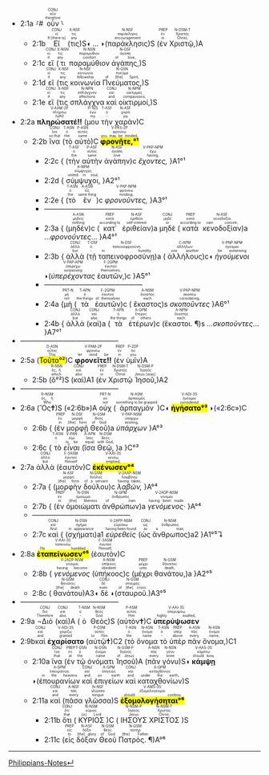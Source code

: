 - <rt>2:1a</rt> ⸉# <RUBY><ruby><ruby>οὖν<rt>therefore</rt></ruby><rt>οὖν</rt></ruby><rt>CONJ</rt></RUBY>⸊
	- <rt>2:1b</rt> <RUBY><ruby><ruby>Εἴ<rt>If [there is]</rt></ruby><rt>εἰ</rt></ruby><rt>CONJ</rt></RUBY> (<RUBY><ruby><ruby>τις<rt>any</rt></ruby><rt>τις</rt></ruby><rt>X-NSF</rt></RUBY>)S◖ ... ◗(<RUBY><ruby><ruby>παράκλησις<rt>encouragement</rt></ruby><rt>παράκλησις</rt></ruby><rt>N-NSF</rt></RUBY>)S (<RUBY><ruby><ruby>ἐν<rt>in</rt></ruby><rt>ἐν</rt></ruby><rt>PREP</rt></RUBY> <RUBY><ruby><ruby>Χριστῷ,<rt>Christ,</rt></ruby><rt>Χριστός</rt></ruby><rt>N-DSM-T</rt></RUBY>)A 
	- <rt>2:1c</rt> <RUBY><ruby><ruby>εἴ<rt>if</rt></ruby><rt>εἰ</rt></ruby><rt>CONJ</rt></RUBY> (<RUBY><ruby><ruby>τι<rt>any</rt></ruby><rt>τις</rt></ruby><rt>X-NSN</rt></RUBY> <RUBY><ruby><ruby>παραμύθιον<rt>comfort</rt></ruby><rt>παραμύθιον</rt></ruby><rt>N-NSN</rt></RUBY> <RUBY><ruby><ruby>ἀγάπης,<rt>of love,</rt></ruby><rt>ἀγάπη</rt></ruby><rt>N-GSF</rt></RUBY>)S 
	- <rt>2:1d</rt> <RUBY><ruby><ruby>εἴ<rt>if</rt></ruby><rt>εἰ</rt></ruby><rt>CONJ</rt></RUBY> (<RUBY><ruby><ruby>τις<rt>any</rt></ruby><rt>τις</rt></ruby><rt>X-NSF</rt></RUBY> <RUBY><ruby><ruby>κοινωνία<rt>fellowship</rt></ruby><rt>κοινωνία</rt></ruby><rt>N-NSF</rt></RUBY> <RUBY><ruby><ruby>Πνεύματος,<rt>of [the] Spirit,</rt></ruby><rt>πνεῦμα</rt></ruby><rt>N-GSN</rt></RUBY>)S
	- <rt>2:1e</rt> <RUBY><ruby><ruby>εἴ<rt>if</rt></ruby><rt>εἰ</rt></ruby><rt>CONJ</rt></RUBY> (<RUBY><ruby><ruby>τις<rt>any</rt></ruby><rt>τις</rt></ruby><rt>X-NSF</rt></RUBY> <RUBY><ruby><ruby>σπλάγχνα<rt>affections</rt></ruby><rt>σπλάγχνον</rt></ruby><rt>N-NPN</rt></RUBY> <RUBY><ruby><ruby>καὶ<rt>and</rt></ruby><rt>καί</rt></ruby><rt>CONJ</rt></RUBY> <RUBY><ruby><ruby>οἰκτιρμοί,<rt>compassions,</rt></ruby><rt>οἰκτιρμός</rt></ruby><rt>N-NPM</rt></RUBY>)S 
- <rt>2:2a</rt> <RUBY><ruby><ruby><strong>πληρώσατέ‼</strong><rt>fulfill</rt></ruby><rt>πληρόω</rt></ruby><rt>V-AAM-2P</rt></RUBY> (<RUBY><ruby><ruby>μου<rt>my</rt></ruby><rt>ἐγώ</rt></ruby><rt>P-1GS</rt></RUBY> <RUBY><ruby><ruby>τὴν<rt>-</rt></ruby><rt>ὁ</rt></ruby><rt>T-ASF</rt></RUBY> <RUBY><ruby><ruby>χαρὰν<rt>joy</rt></ruby><rt>χαρά</rt></ruby><rt>N-ASF</rt></RUBY>)C 
	- <rt>2:2b</rt> <RUBY><ruby><ruby>ἵνα<rt>so that</rt></ruby><rt>ἵνα</rt></ruby><rt>CONJ</rt></RUBY> (<RUBY><ruby><ruby>τὸ<rt>the</rt></ruby><rt>ὁ</rt></ruby><rt>T-ASN</rt></RUBY> <RUBY><ruby><ruby>αὐτὸ<rt>same</rt></ruby><rt>αὐτός</rt></ruby><rt>P-ASN</rt></RUBY>)C <RUBY><ruby><ruby><mark><strong>φρονῆτε,°¹</strong></mark><rt>you may be minded,</rt></ruby><rt>φρονέω</rt></ruby><rt>V-PAS-2P</rt></RUBY> 
		- <rt>2:2c</rt> { (<RUBY><ruby><ruby>τὴν<rt>the</rt></ruby><rt>ὁ</rt></ruby><rt>T-ASF</rt></RUBY> <RUBY><ruby><ruby>αὐτὴν<rt>same</rt></ruby><rt>αὐτός</rt></ruby><rt>P-ASF</rt></RUBY> <RUBY><ruby><ruby>ἀγάπην<rt>love</rt></ruby><rt>ἀγάπη</rt></ruby><rt>N-ASF</rt></RUBY>)c <RUBY><ruby><ruby><em>ἔχοντες,</em><rt>having,</rt></ruby><rt>ἔχω</rt></ruby><rt>V-PAP-NPM</rt></RUBY> }A1°¹
		- <rt>2:2d</rt> { <RUBY><ruby><ruby>σύμψυχοι,<rt>united in soul,</rt></ruby><rt>σύμψυχος</rt></ruby><rt>A-NPM</rt></RUBY> }A2°¹
		- <rt>2:2e</rt> { (<RUBY><ruby><ruby>τὸ<rt>the</rt></ruby><rt>ὁ</rt></ruby><rt>T-ASN</rt></RUBY> <RUBY><ruby><ruby>ἓν<rt>same thing</rt></ruby><rt>εἷς</rt></ruby><rt>A-ASN</rt></RUBY>)c <RUBY><ruby><ruby><em>φρονοῦντες,</em><rt>minding,</rt></ruby><rt>φρονέω</rt></ruby><rt>V-PAP-NPM</rt></RUBY> }A3°¹
		- ——————————————
		- <rt>2:3a</rt> { (<RUBY><ruby><ruby>μηδὲν<rt>nothing</rt></ruby><rt>μηδείς</rt></ruby><rt>A-ASN</rt></RUBY>)c (<RUBY><ruby><ruby>κατ᾽<rt>according to</rt></ruby><rt>κατά</rt></ruby><rt>PREP</rt></RUBY> <RUBY><ruby><ruby>ἐριθείαν<rt>self-interest</rt></ruby><rt>ἐριθεία</rt></ruby><rt>N-ASF</rt></RUBY>)a <RUBY><ruby><ruby>μηδὲ<rt>or</rt></ruby><rt>μηδέ</rt></ruby><rt>CONJ</rt></RUBY> (<RUBY><ruby><ruby>κατὰ<rt>according to</rt></ruby><rt>κατά</rt></ruby><rt>PREP</rt></RUBY> <RUBY><ruby><ruby>κενοδοξίαν<rt>vain conceit,</rt></ruby><rt>κενοδοξία</rt></ruby><rt>N-ASF</rt></RUBY>)a ...<em>φρονοῦντες</em>... }A4°¹
		- <rt>2:3b</rt> { <RUBY><ruby><ruby>ἀλλὰ<rt>but</rt></ruby><rt>ἀλλά</rt></ruby><rt>CONJ</rt></RUBY> (<RUBY><ruby><ruby>τῇ<rt>-</rt></ruby><rt>ὁ</rt></ruby><rt>T-DSF</rt></RUBY> <RUBY><ruby><ruby>ταπεινοφροσύνῃ<rt>in humility</rt></ruby><rt>ταπεινοφροσύνη</rt></ruby><rt>N-DSF</rt></RUBY>)a ( <RUBY><ruby><ruby>ἀλλήλους<rt>one another</rt></ruby><rt>ἀλλήλων</rt></ruby><rt>C-APM</rt></RUBY>)c◖ <RUBY><ruby><ruby><em>ἡγούμενοι</em><rt>be esteeming</rt></ruby><rt>ἡγέομαι</rt></ruby><rt>V-PNP-NPM</rt></RUBY> ◗(<RUBY><ruby><ruby><em>ὑπερέχοντας</em><rt>surpassing</rt></ruby><rt>ὑπερέχω</rt></ruby><rt>V-PAP-APM</rt></RUBY> <RUBY><ruby><ruby>ἑαυτῶν,<rt>themselves,</rt></ruby><rt>ἑαυτοῦ</rt></ruby><rt>F-2GPM</rt></RUBY>)c }A5°¹
		- ——————————————
		- <rt>2:4a</rt> {<RUBY><ruby><ruby>μὴ<rt>not</rt></ruby><rt>μή</rt></ruby><rt>PRT-N</rt></RUBY> (<RUBY><ruby><ruby>τὰ<rt>the things</rt></ruby><rt>ὁ</rt></ruby><rt>T-APN</rt></RUBY> <RUBY><ruby><ruby>ἑαυτῶν<rt>of themselves</rt></ruby><rt>ἑαυτοῦ</rt></ruby><rt>F-2GPM</rt></RUBY>)c ( <RUBY><ruby><ruby>ἕκαστος<rt>each</rt></ruby><rt>ἕκαστος</rt></ruby><rt>A-NSM</rt></RUBY>)s <RUBY><ruby><ruby><em>σκοποῦντες</em><rt>considering,</rt></ruby><rt>σκοπέω</rt></ruby><rt>V-PAP-NPM</rt></RUBY> }A6°¹
		- <rt>2:4b</rt> { <RUBY><ruby><ruby>ἀλλὰ<rt>but</rt></ruby><rt>ἀλλά</rt></ruby><rt>CONJ</rt></RUBY> (<RUBY><ruby><ruby>καὶ<rt>also</rt></ruby><rt>καί</rt></ruby><rt>CONJ</rt></RUBY>)a (<RUBY><ruby><ruby>τὰ<rt>the things</rt></ruby><rt>ὁ</rt></ruby><rt>T-APN</rt></RUBY> <RUBY><ruby><ruby>ἑτέρων<rt>of others</rt></ruby><rt>ἕτερος</rt></ruby><rt>A-GPM</rt></RUBY>)c (<RUBY><ruby><ruby>ἕκαστοι. ¶<rt>each.</rt></ruby><rt>ἕκαστος</rt></ruby><rt>A-NPM</rt></RUBY>)s ...<em>σκοποῦντες</em>...  }A7°¹
- ——————————————
- <rt>2:5a</rt> (<RUBY><ruby><ruby><mark>Τοῦτο°²</mark><rt>This</rt></ruby><rt>οὗτος</rt></ruby><rt>D-ASN</rt></RUBY>)C <RUBY><ruby><ruby><strong>φρονεῖτε‼</strong><rt>let mind be</rt></ruby><rt>φρονέω</rt></ruby><rt>V-PAM-2P</rt></RUBY> (<RUBY><ruby><ruby>ἐν<rt>in</rt></ruby><rt>ἐν</rt></ruby><rt>PREP</rt></RUBY> <RUBY><ruby><ruby>ὑμῖν<rt>you</rt></ruby><rt>σύ</rt></ruby><rt>P-2DP</rt></RUBY>)A 
	- <rt>2:5b</rt> (<RUBY><ruby><ruby>ὃ°²<rt>which</rt></ruby><rt>ὅς, ἥ</rt></ruby><rt>R-NSN</rt></RUBY>)S (<RUBY><ruby><ruby>καὶ<rt>also</rt></ruby><rt>καί</rt></ruby><rt>CONJ</rt></RUBY>)A1 (<RUBY><ruby><ruby>ἐν<rt>in</rt></ruby><rt>ἐν</rt></ruby><rt>PREP</rt></RUBY> <RUBY><ruby><ruby>Χριστῷ<rt>Christ</rt></ruby><rt>Χριστός</rt></ruby><rt>N-DSM-T</rt></RUBY> <RUBY><ruby><ruby>Ἰησοῦ,<rt>Jesus [was]:</rt></ruby><rt>Ἰησοῦς</rt></ruby><rt>N-DSM-P</rt></RUBY>)A2
- ——————————————
- <rt>2:6a</rt> (<RUBY><ruby><ruby>Ὃς🕇<rt>Who</rt></ruby><rt>ὅς, ἥ</rt></ruby><rt>R-NSM</rt></RUBY>)S («<rt>2:6b</rt>»)A <RUBY><ruby><ruby>οὐχ<rt>not</rt></ruby><rt>οὐ</rt></ruby><rt>PRT-N</rt></RUBY> (<RUBY><ruby><ruby>ἁρπαγμὸν<rt>something to be grasped</rt></ruby><rt>ἁρπαγμός</rt></ruby><rt>N-ASM</rt></RUBY>)C◖ <RUBY><ruby><ruby><mark><strong>ἡγήσατο°³</strong></mark><rt>considered</rt></ruby><rt>ἡγέομαι</rt></ruby><rt>V-ADI-3S</rt></RUBY> ◗(«<rt>2:6c</rt>»)C
	- <rt>2:6b</rt> { (<RUBY><ruby><ruby>ἐν<rt>in</rt></ruby><rt>ἐν</rt></ruby><rt>PREP</rt></RUBY> <RUBY><ruby><ruby>μορφῇ<rt>[the] form</rt></ruby><rt>μορφή</rt></ruby><rt>N-DSF</rt></RUBY> <RUBY><ruby><ruby>Θεοῦ<rt>of God</rt></ruby><rt>θεός</rt></ruby><rt>N-GSM</rt></RUBY>)a <RUBY><ruby><ruby><em>ὑπάρχων</em><rt>existing,</rt></ruby><rt>ὑπάρχω</rt></ruby><rt>V-PAP-NSM</rt></RUBY> }A°³
	- <rt>2:6c</rt> { <RUBY><ruby><ruby>τὸ<rt>-</rt></ruby><rt>ὁ</rt></ruby><rt>T-ASN</rt></RUBY> <RUBY><ruby><ruby><em>εἶναι</em><rt>to be</rt></ruby><rt>εἰμί</rt></ruby><rt>V-PAN</rt></RUBY> (<RUBY><ruby><ruby>ἴσα<rt>equal</rt></ruby><rt>ἴσος</rt></ruby><rt>A-APN</rt></RUBY> <RUBY><ruby><ruby>Θεῷ,<rt>with God,</rt></ruby><rt>θεός</rt></ruby><rt>N-DSM</rt></RUBY> )a }C°³
- <rt>2:7a</rt> <RUBY><ruby><ruby>ἀλλὰ<rt>but</rt></ruby><rt>ἀλλά</rt></ruby><rt>CONJ</rt></RUBY> (<RUBY><ruby><ruby>ἑαυτὸν<rt>Himself</rt></ruby><rt>ἑαυτοῦ</rt></ruby><rt>F-3ASM</rt></RUBY>)C <RUBY><ruby><ruby><mark><strong>ἐκένωσεν°⁴</strong></mark><rt>emptied,</rt></ruby><rt>κενόω</rt></ruby><rt>V-AAI-3S</rt></RUBY>
	- <rt>2:7a</rt> { (<RUBY><ruby><ruby>μορφὴν<rt>[the] form</rt></ruby><rt>μορφή</rt></ruby><rt>N-ASF</rt></RUBY> <RUBY><ruby><ruby>δούλου<rt>of a servant</rt></ruby><rt>δοῦλος</rt></ruby><rt>N-GSM</rt></RUBY>)c <RUBY><ruby><ruby><em>λαβών,</em><rt>having taken,</rt></ruby><rt>λαμβάνω</rt></ruby><rt>V-2AAP-NSM</rt></RUBY> }A°⁴
	- <rt>2:7b</rt> { (<RUBY><ruby><ruby>ἐν<rt>in</rt></ruby><rt>ἐν</rt></ruby><rt>PREP</rt></RUBY> <RUBY><ruby><ruby>ὁμοιώματι<rt>[the] likeness</rt></ruby><rt>ὁμοίωμα</rt></ruby><rt>N-DSN</rt></RUBY> <RUBY><ruby><ruby>ἀνθρώπων<rt>of men</rt></ruby><rt>ἄνθρωπος</rt></ruby><rt>N-GPM</rt></RUBY>)a <RUBY><ruby><ruby><em>γενόμενος·</em><rt>having been made.</rt></ruby><rt>γίνομαι</rt></ruby><rt>V-2ADP-NSM</rt></RUBY> }A°⁴
	- ——————————————
	- <rt>2:7c</rt> <RUBY><ruby><ruby>καὶ<rt>And</rt></ruby><rt>καί</rt></ruby><rt>CONJ</rt></RUBY> { (<RUBY><ruby><ruby>σχήματι<rt>in appearance</rt></ruby><rt>σχῆμα</rt></ruby><rt>N-DSN</rt></RUBY>)a1 <RUBY><ruby><ruby><em>εὑρεθεὶς</em><rt>having been found</rt></ruby><rt>εὑρίσκω</rt></ruby><rt>V-2APP-NSM</rt></RUBY> (<RUBY><ruby><ruby>ὡς<rt>as</rt></ruby><rt>ὡς</rt></ruby><rt>CONJ</rt></RUBY> <RUBY><ruby><ruby>ἄνθρωπος<rt>a man,</rt></ruby><rt>ἄνθρωπος</rt></ruby><rt>N-NSM</rt></RUBY>)a2 }A1°⁵↴</br> 
- <rt>2:8a</rt> <RUBY><ruby><ruby><mark><strong>ἐταπείνωσεν°⁵</strong></mark><rt>He humbled</rt></ruby><rt>ταπεινόω</rt></ruby><rt>V-AAI-3S</rt></RUBY> (<RUBY><ruby><ruby>ἑαυτὸν<rt>Himself,</rt></ruby><rt>ἑαυτοῦ</rt></ruby><rt>F-3ASM</rt></RUBY>)C
	- <rt>2:8b</rt> { <RUBY><ruby><ruby><em>γενόμενος</em><rt>having become</rt></ruby><rt>γίνομαι</rt></ruby><rt>V-2ADP-NSM</rt></RUBY> (<RUBY><ruby><ruby>ὑπήκοος<rt>obedient</rt></ruby><rt>ὑπήκοος</rt></ruby><rt>A-NSM</rt></RUBY>)c (<RUBY><ruby><ruby>μέχρι<rt>unto</rt></ruby><rt>μέχρι</rt></ruby><rt>PREP</rt></RUBY> <RUBY><ruby><ruby>θανάτου,<rt>death,</rt></ruby><rt>θάνατος</rt></ruby><rt>N-GSM</rt></RUBY>)a }A2°⁵
	- <rt>2:8c</rt> ( <RUBY><ruby><ruby>θανάτου<rt>[the] death</rt></ruby><rt>θάνατος</rt></ruby><rt>N-GSM</rt></RUBY>)A3◖ <RUBY><ruby><ruby>δὲ<rt>even</rt></ruby><rt>δέ</rt></ruby><rt>CONJ</rt></RUBY> ◗(<RUBY><ruby><ruby>σταυροῦ.<rt>of [the] cross.</rt></ruby><rt>σταυρός</rt></ruby><rt>N-GSM</rt></RUBY>)A3°⁵
- ——————————————
- <rt>2:9a</rt> <RUBY><ruby><ruby>¬Διὸ<rt>Therefore</rt></ruby><rt>διό</rt></ruby><rt>CONJ</rt></RUBY> (<RUBY><ruby><ruby>καὶ<rt>also</rt></ruby><rt>καί</rt></ruby><rt>CONJ</rt></RUBY>)A (<RUBY><ruby><ruby>ὁ<rt>-</rt></ruby><rt>ὁ</rt></ruby><rt>T-NSM</rt></RUBY> <RUBY><ruby><ruby>Θεὸς<rt>God</rt></ruby><rt>θεός</rt></ruby><rt>N-NSM</rt></RUBY>)S (<RUBY><ruby><ruby>αὐτὸν🕇<rt>Him</rt></ruby><rt>αὐτός</rt></ruby><rt>P-ASM</rt></RUBY>)C <RUBY><ruby><ruby><strong>ὑπερύψωσεν</strong><rt>highly exalted,</rt></ruby><rt>ὑπερυψόω</rt></ruby><rt>V-AAI-3S</rt></RUBY></br> 
- <rt>2:9b</rt><RUBY><ruby><ruby>καὶ<rt>and</rt></ruby><rt>καί</rt></ruby><rt>CONJ</rt></RUBY> <RUBY><ruby><ruby><strong>ἐχαρίσατο</strong><rt>granted</rt></ruby><rt>χαρίζω</rt></ruby><rt>V-ADI-3S</rt></RUBY> (<RUBY><ruby><ruby>αὐτῷ🕇<rt>to Him</rt></ruby><rt>αὐτός</rt></ruby><rt>P-DSM</rt></RUBY>)C2 (<RUBY><ruby><ruby>τὸ<rt>the</rt></ruby><rt>ὁ</rt></ruby><rt>T-ASN</rt></RUBY> <RUBY><ruby><ruby>ὄνομα<rt>name</rt></ruby><rt>ὄνομα</rt></ruby><rt>N-ASN</rt></RUBY> <RUBY><ruby><ruby>τὸ<rt>-</rt></ruby><rt>ὁ</rt></ruby><rt>T-ASN</rt></RUBY> <RUBY><ruby><ruby>ὑπὲρ<rt>above</rt></ruby><rt>ὑπέρ</rt></ruby><rt>PREP</rt></RUBY> <RUBY><ruby><ruby>πᾶν<rt>every</rt></ruby><rt>πᾶς</rt></ruby><rt>A-ASN</rt></RUBY> <RUBY><ruby><ruby>ὄνομα,<rt>name,</rt></ruby><rt>ὄνομα</rt></ruby><rt>N-ASN</rt></RUBY>)C1
	- <rt>2:10a</rt> <RUBY><ruby><ruby>ἵνα<rt>that</rt></ruby><rt>ἵνα</rt></ruby><rt>CONJ</rt></RUBY> (<RUBY><ruby><ruby>ἐν<rt>at</rt></ruby><rt>ἐν</rt></ruby><rt>PREP</rt></RUBY> <RUBY><ruby><ruby>τῷ<rt>the</rt></ruby><rt>ὁ</rt></ruby><rt>T-DSN</rt></RUBY> <RUBY><ruby><ruby>ὀνόματι<rt>name</rt></ruby><rt>ὄνομα</rt></ruby><rt>N-DSN</rt></RUBY> <RUBY><ruby><ruby>Ἰησοῦ<rt>of Jesus</rt></ruby><rt>Ἰησοῦς</rt></ruby><rt>N-GSM-P</rt></RUBY>)A (<RUBY><ruby><ruby>πᾶν<rt>every</rt></ruby><rt>πᾶς</rt></ruby><rt>A-NSN</rt></RUBY> <RUBY><ruby><ruby>γόνυ<rt>knee</rt></ruby><rt>γόνυ</rt></ruby><rt>N-NSN</rt></RUBY>)S◖ <RUBY><ruby><ruby><strong>κάμψῃ</strong><rt>should bow,</rt></ruby><rt>κάμπτω</rt></ruby><rt>V-AAS-3S</rt></RUBY> ◗(<RUBY><ruby><ruby>ἐπουρανίων<rt>in the heavens</rt></ruby><rt>ἐπουράνιος</rt></ruby><rt>A-GPM</rt></RUBY> <RUBY><ruby><ruby>καὶ<rt>and</rt></ruby><rt>καί</rt></ruby><rt>CONJ</rt></RUBY> <RUBY><ruby><ruby>ἐπιγείων<rt>on earth</rt></ruby><rt>ἐπίγειος</rt></ruby><rt>A-GPM</rt></RUBY> <RUBY><ruby><ruby>καὶ<rt>and</rt></ruby><rt>καί</rt></ruby><rt>CONJ</rt></RUBY> <RUBY><ruby><ruby>καταχθονίων<rt>under the earth,</rt></ruby><rt>καταχθόνιος</rt></ruby><rt>A-GPM</rt></RUBY>)S
	- <rt>2:11a</rt> <RUBY><ruby><ruby>καὶ<rt>and</rt></ruby><rt>καί</rt></ruby><rt>CONJ</rt></RUBY> (<RUBY><ruby><ruby>πᾶσα<rt>every</rt></ruby><rt>πᾶς</rt></ruby><rt>A-NSF</rt></RUBY> <RUBY><ruby><ruby>γλῶσσα<rt>tongue</rt></ruby><rt>γλῶσσα</rt></ruby><rt>N-NSF</rt></RUBY>)S <RUBY><ruby><ruby><mark><strong>ἐξομολογήσηται°⁶</strong></mark><rt>should confess</rt></ruby><rt>ἐξομολογέομαι</rt></ruby><rt>V-AMS-3S</rt></RUBY> 
		- <rt>2:11b</rt> <RUBY><ruby><ruby>ὅτι<rt>that</rt></ruby><rt>ὅτι</rt></ruby><rt>CONJ</rt></RUBY> ( <RUBY><ruby><ruby>ΚΥΡΙΟΣ<rt>[is] Lord</rt></ruby><rt>κύριος</rt></ruby><rt>N-NSM</rt></RUBY> )C ( <RUBY><ruby><ruby>ΙΗΣΟΥΣ<rt>Jesus</rt></ruby><rt>Ἰησοῦς</rt></ruby><rt>N-NSM-P</rt></RUBY> <RUBY><ruby><ruby>ΧΡΙΣΤΟΣ<rt>Christ,</rt></ruby><rt>Χριστός</rt></ruby><rt>N-NSM-T</rt></RUBY> )S
		- <rt>2:11c</rt> (<RUBY><ruby><ruby>εἰς<rt>to</rt></ruby><rt>εἰς</rt></ruby><rt>PREP</rt></RUBY> <RUBY><ruby><ruby>δόξαν<rt>[the] glory</rt></ruby><rt>δόξα</rt></ruby><rt>N-ASF</rt></RUBY> <RUBY><ruby><ruby>Θεοῦ<rt>of God</rt></ruby><rt>θεός</rt></ruby><rt>N-GSM</rt></RUBY> <RUBY><ruby><ruby>Πατρός. ¶<rt>[the] Father.</rt></ruby><rt>πατήρ</rt></ruby><rt>N-GSM</rt></RUBY>)A°⁶



---
[Philippians-Notes↵](Philippians-Notes.md)